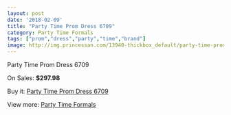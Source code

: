 ```yaml
---
layout: post
date: '2018-02-09'
title: "Party Time Prom Dress 6709"
category: Party Time Formals
tags: ["prom","dress","party","time","brand"]
image: http://img.princessan.com/13940-thickbox_default/party-time-prom-dress-6709.jpg
---
```

Party Time Prom Dress 6709

On Sales: **$297.98**
<a href="https://www.princessan.com/en/party-time-formals/6556-party-time-prom-dress-6709.html"><amp-img layout="responsive" width="600" height="600" src="//img.princessan.com/13940-thickbox_default/party-time-prom-dress-6709.jpg" alt="Party Time Prom Dress 6709 0" /></a>
<a href="https://www.princessan.com/en/party-time-formals/6556-party-time-prom-dress-6709.html"><amp-img layout="responsive" width="600" height="600" src="//img.princessan.com/13941-thickbox_default/party-time-prom-dress-6709.jpg" alt="Party Time Prom Dress 6709 1" /></a>

Buy it: [Party Time Prom Dress 6709](https://www.princessan.com/en/party-time-formals/6556-party-time-prom-dress-6709.html "Party Time Prom Dress 6709")

View more: [Party Time Formals](https://www.princessan.com/en/51-party-time-formals "Party Time Formals")